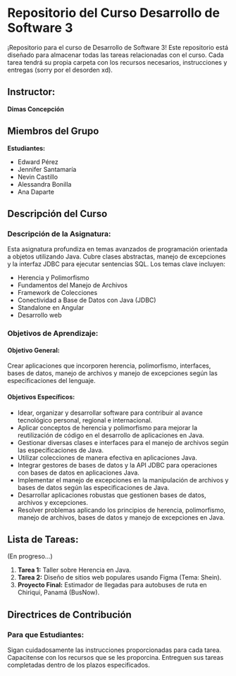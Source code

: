 # Repositorio del Curso Desarrollo de Software 3

¡Repositorio para el curso de Desarrollo de Software 3! Este repositorio está diseñado para almacenar todas las tareas relacionadas con el curso. Cada tarea tendrá su propia carpeta con los recursos necesarios, instrucciones y entregas (sorry por el desorden xd).

## Instructor:
**Dimas Concepción**

## Miembros del Grupo
**Estudiantes:**
- Edward Pérez
- Jennifer Santamaría
- Nevin Castillo
- Alessandra Bonilla
- Ana Daparte

## Descripción del Curso

### Descripción de la Asignatura:
Esta asignatura profundiza en temas avanzados de programación orientada a objetos utilizando Java. Cubre clases abstractas, manejo de excepciones y la interfaz JDBC para ejecutar sentencias SQL. Los temas clave incluyen:

- Herencia y Polimorfismo
- Fundamentos del Manejo de Archivos
- Framework de Colecciones
- Conectividad a Base de Datos con Java (JDBC)
- Standalone en Angular
- Desarrollo web

### Objetivos de Aprendizaje:

#### Objetivo General:
Crear aplicaciones que incorporen herencia, polimorfismo, interfaces, bases de datos, manejo de archivos y manejo de excepciones según las especificaciones del lenguaje.

#### Objetivos Específicos:
- Idear, organizar y desarrollar software para contribuir al avance tecnológico personal, regional e internacional.
- Aplicar conceptos de herencia y polimorfismo para mejorar la reutilización de código en el desarrollo de aplicaciones en Java.
- Gestionar diversas clases e interfaces para el manejo de archivos según las especificaciones de Java.
- Utilizar colecciones de manera efectiva en aplicaciones Java.
- Integrar gestores de bases de datos y la API JDBC para operaciones con bases de datos en aplicaciones Java.
- Implementar el manejo de excepciones en la manipulación de archivos y bases de datos según las especificaciones de Java.
- Desarrollar aplicaciones robustas que gestionen bases de datos, archivos y excepciones.
- Resolver problemas aplicando los principios de herencia, polimorfismo, manejo de archivos, bases de datos y manejo de excepciones en Java.

## Lista de Tareas:
(En progreso...)

1. **Tarea 1:** Taller sobre Herencia en Java.
2. **Tarea 2:** Diseño de sitios web populares usando Figma (Tema: Shein).
3. **Proyecto Final:** Estimador de llegadas para autobuses de ruta en Chiriqui, Panamá (BusNow).

## Directrices de Contribución

### Para que Estudiantes:
Sigan cuidadosamente las instrucciones proporcionadas para cada tarea. Capacitense con los recursos que se les proporcina. Entreguen sus tareas completadas dentro de los plazos especificados.
